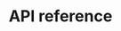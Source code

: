 ---
pcx_content_type: navigation
title: API reference
external_link: https://developers.cloudflare.com/api/operations/email-routing-destination-addresses-list-destination-addresses
weight: 8
_build:
  publishResources: false
  render: never
---